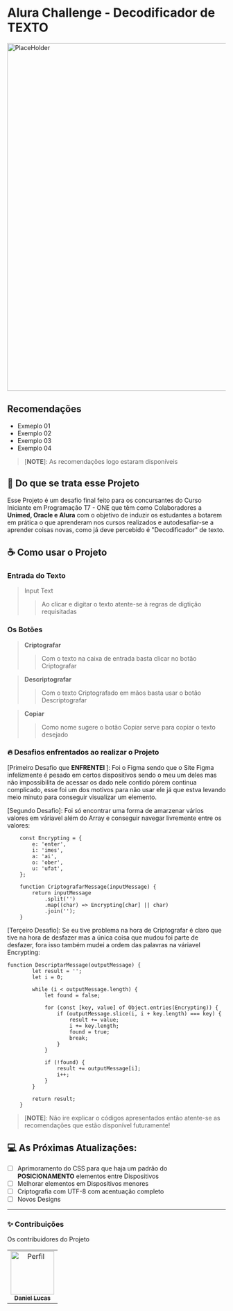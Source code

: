 # Alura Challenge - Decodificador de TEXTO

<img src="https://github.com/user-attachments/assets/1d7d12be-34ad-4a7e-9881-3d8993abd62f" width="800px;" alt="PlaceHolder">

## Recomendações

+ Exmeplo 01
+ Exemplo 02
+ Exemplo 03
+ Exemplo 04

> [**NOTE**]: As recomendações logo estaram disponíveis

## :file_folder: Do que se trata esse Projeto
Esse Projeto é um desafio final feito para os concursantes do Curso Iniciante em Programação T7 - ONE que têm como Colaboradores a **Unimed, Oracle e Alura** com o objetivo
de induzir os estudantes a botarem em prática o que aprenderam nos cursos realizados e autodesafiar-se a aprender coisas novas, como já deve percebido é "Decodificador" de texto.

## ☕ Como usar o Projeto

### Entrada do Texto
> Input Text
> > Ao clicar e digitar o texto atente-se à regras de digtição requisitadas

### Os Botões
> **Criptografar**
> > Com o texto na caixa de entrada basta clicar no botão Criptografar
 
> **Descriptografar**
> > Com o texto Criptografado em mãos basta usar o botão Descriptografar

>  **Copiar**
> > Como nome sugere o botão Copiar serve para copiar o texto desejado

### :fire: Desafios enfrentados ao realizar o Projeto
<p> [Primeiro Desafio que <strong> ENFRENTEI </strong>]: Foi o Figma sendo que o Site Figma infelizmente é pesado em certos dispositivos sendo o meu um deles mas não impossibilita de acessar os dado nele contido pórem continua complicado,
esse foi um dos motivos para não usar ele já que estva levando meio minuto para conseguir visualizar um elemento. </p>

<p> [Segundo Desafio]: Foi só encontrar uma forma de amarzenar vários valores em váriavel além do Array e conseguir navegar livremente entre os valores: </p>

  
        const Encrypting = { 
            e: 'enter',
            i: 'imes',
            a: 'ai',
            o: 'ober',
            u: 'ufat',
        };
  
        function CriptografarMessage(inputMessage) {
            return inputMessage
                .split('')
                .map((char) => Encrypting[char] || char) 
                .join(''); 
        } 
<p> [Terçeiro Desafio]: Se eu tive problema na hora de Criptografar é claro que tive na hora de desfazer mas a única coisa que mudou foi parte de desfazer, fora isso também mudei a ordem das palavras na váriavel Encrypting: </p>

    function DescriptarMessage(outputMessage) {
            let result = '';
            let i = 0;

            while (i < outputMessage.length) {
                let found = false;

                for (const [key, value] of Object.entries(Encrypting)) {
                    if (outputMessage.slice(i, i + key.length) === key) {
                        result += value;
                        i += key.length;
                        found = true;
                        break;
                    }
                }

                if (!found) {
                    result += outputMessage[i];
                    i++;
                }
            }

            return result;
        }

> [**NOTE**]: Não ire explicar o códigos apresentados então atente-se as recomendações que estão disponível futuramente!

## :computer: As Próximas Atualizações:

- [ ] Aprimoramento do CSS para que haja um padrão do **POSICIONAMENTO** elementos entre Dispositivos 
- [ ] Melhorar elementos em Dispositivos menores
- [ ] Criptografia com UTF-8 com acentuação completo
- [ ] Novos Designs

____

### ✨ Contribuições
Os contribuidores do Projeto

<table>
  <td align="center">
    <a href="https://github.com/Noir-DanielLucas" title="Meu Portifólio">
    <img src="https://avatars.githubusercontent.com/u/174957350?v=4" width="100px;" border-radius="23px;" alt="Perfil"/> <br>
    <sub>
      <b> Daniel Lucas </b>
    </sub>
    </a>
  </td>
</table>
